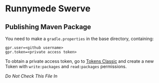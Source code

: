 # Runnymede Swerve

## Publishing Maven Package

You need to make a `gradle.properties` in the base directory, containing:

```
gpr.user=<github username>
gpr.token=<private access token>
```

To obtain a private access token, go to [Tokens Classic](https://github.com/settings/tokens) and create a new Token with `write:packages` and `read:packages` permissions.

*Do Not Check This File In*
